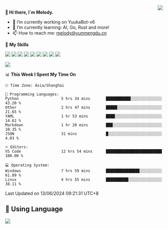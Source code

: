 <a href="#">
  <img align="right" src="https://github-readme-stats.vercel.app/api?username=melodyyuuka&count_private=true&show_icons=true" />
</a>

**👋 Hi there, I`m Melody.**

- 🔭 I’m currently working on YuukaBot-v6
- 🌱 I’m currently learning: AI, Go, Rust and more!
- 📫 How to reach me: melody@yunmengdu.cn

🌟 **My Skills** 

![](https://img.shields.io/badge/-Python-3e74a2?style=flat-square&logo=Python&logoColor=fff)
![](https://img.shields.io/badge/-Java-007396?style=flat-square&logo=OpenJDK&logoColor=fff)
![](https://img.shields.io/badge/-Node.js-339933?style=flat-square&logo=Node.js&logoColor=fff)
![](https://img.shields.io/badge/-Git-f05032?style=flat-square&logo=git&logoColor=fff)
![](https://img.shields.io/badge/-PostgreSQL-4169e1?style=flat-square&logo=PostgreSQL&logoColor=fff)
![](https://img.shields.io/badge/-Rust-000000?style=flat-square&logo=rust&logoColor=fff)
![](https://img.shields.io/badge/-VSCode-007acc?style=flat-square&logo=Visual-Studio-Code&logoColor=fff)
![](https://img.shields.io/badge/-FastAPI-009688?style=flat-square&logo=FastAPI&logoColor=fff)
![](https://img.shields.io/badge/-Linux-000000?style=flat-square&logo=Linux&logoColor=fff)


![](https://wakatime.com/badge/user/fa6dc0e2-47c5-4d2d-ae45-69fec6f2122c.svg)

<!--START_SECTION:waka-->
📊 **This Week I Spent My Time On** 

```text
🕑︎ Time Zone: Asia/Shanghai

💬 Programming Languages: 
Python                   5 hrs 34 mins       ███████████░░░░░░░░░░░░░░   43.20 % 
Other                    2 hrs 47 mins       █████░░░░░░░░░░░░░░░░░░░░   21.65 % 
YAML                     1 hr 53 mins        ████░░░░░░░░░░░░░░░░░░░░░   14.62 % 
Markdown                 1 hr 20 mins        ███░░░░░░░░░░░░░░░░░░░░░░   10.35 % 
JSON                     31 mins             █░░░░░░░░░░░░░░░░░░░░░░░░    4.03 % 

🔥 Editors: 
VS Code                  12 hrs 54 mins      █████████████████████████   100.00 % 

💻 Operating System: 
Windows                  7 hrs 59 mins       ███████████████░░░░░░░░░░   61.89 % 
Linux                    4 hrs 55 mins       ██████████░░░░░░░░░░░░░░░   38.11 % 
```


 Last Updated on 13/06/2024 09:21:31 UTC+8
<!--END_SECTION:waka-->

## 🥰 **Using Language**

![](https://github-readme-stats.vercel.app/api/wakatime?username=MelodyYuyuko&layout=compact&hide_border=true)
